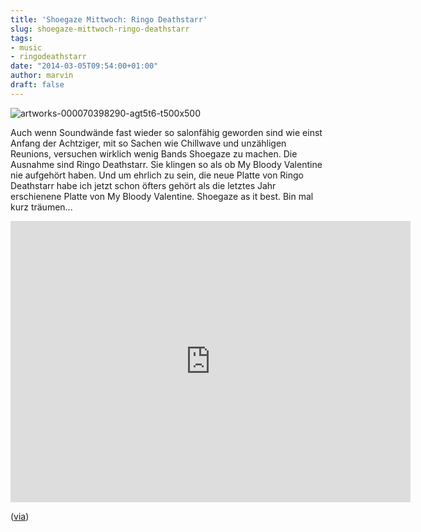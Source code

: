 ```yaml
---
title: 'Shoegaze Mittwoch: Ringo Deathstarr'
slug: shoegaze-mittwoch-ringo-deathstarr
tags:
- music
- ringodeathstarr
date: "2014-03-05T09:54:00+01:00"
author: marvin
draft: false
---
```

![artworks-000070398290-agt5t6-t500x500](/images/artworks-000070398290-agt5t6-t500x500.jpg)

Auch wenn Soundwände fast wieder so salonfähig geworden sind wie einst
Anfang der Achtziger, mit so Sachen wie Chillwave und unzähligen
Reunions, versuchen wirklich wenig Bands Shoegaze zu machen. Die
Ausnahme sind Ringo Deathstarr. Sie klingen so als ob My Bloody
Valentine nie aufgehört haben. Und um ehrlich zu sein, die neue Platte
von Ringo Deathstarr habe ich jetzt schon öfters gehört als die letztes
Jahr erschienene Platte von My Bloody Valentine. Shoegaze as it best.
Bin mal kurz träumen...

<iframe frameborder="0" height="450" scrolling="no" src="https://w.soundcloud.com/player/?url=https%3A//api.soundcloud.com/playlists/22555415%3Fsecret_token%3Ds-HgDuT&amp;auto_play=false&amp;hide_related=false&amp;visual=true" width="640"></iframe>

([via](http://noisey.vice.com/blog/ringo-deathstarrs-new-album-is-the-soundtrack-to-gods-dreams))